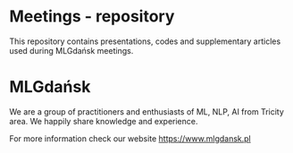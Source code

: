 # Meetings - repository
This repository contains presentations, codes and supplementary articles used during MLGdańsk meetings.


# MLGdańsk
We are a group of practitioners and enthusiasts of ML, NLP, AI from Tricity area. We happily share knowledge and experience.

For more information check our website https://www.mlgdansk.pl
